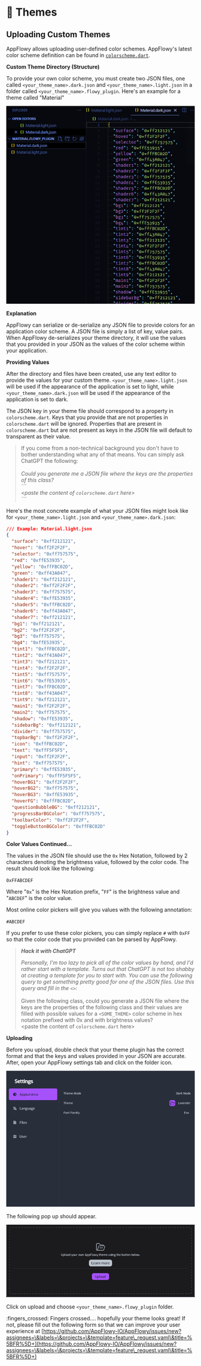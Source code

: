 # 🎨 Themes

## Uploading Custom Themes

AppFlowy allows uploading user-defined color schemes. AppFlowy's latest color scheme definition can be found in [`colorscheme.dart`](https://github.com/AppFlowy-IO/AppFlowy/blob/main/frontend/appflowy\_flutter/packages/flowy\_infra/lib/colorscheme/colorscheme.dart).

**Custom Theme Directory (Structure)**

To provide your own color scheme, you must create two JSON files, one called `<your_theme_name>.dark.json` and `<your_theme_name>.light.json` in a folder called `<your_theme_name>.flowy_plugin`. Here's an example for a theme called "Material"

<img src="../.gitbook/assets/image (1) (2).png" alt="" data-size="original">

**Explanation**

AppFlowy can serialize or de-serialize any JSON file to provide colors for an application color scheme. A JSON file is simply a list of key, value pairs. When AppFlowy de-serializes your theme directory, it will use the values that you provided in your JSON as the values of the color scheme within your application.

**Providing Values**

After the directory and files have been created, use any text editor to provide the values for your custom theme. `<your_theme_name>.light.json` will be used if the appearance of the application is set to light, while `<your_theme_name>.dark.json` will be used if the appearance of the application is set to dark.

The JSON key in your theme file should correspond to a property in `colorscheme.dart`. Keys that you provide that are not properties in `colorscheme.dart` will be ignored. Properties that are present in `colorscheme.dart` but are not present as keys in the JSON file will default to transparent as their value.

> If you come from a non-technical background you don't have to bother understanding what any of that means. You can simply ask ChatGPT the following:\
> \
> _Could you generate me a JSON file where the keys are the properties of this class?_\
> _\`\`\`_\
> _\<paste the content of `colorscheme.dart` here>_\
> _\`\`\`_

Here's the most concrete example of what your JSON files might look like for `<your_theme_name>.light.json` and `<your_theme_name>.dark.json`:

```json
/// Example: Material.light.json 
{
  "surface": "0xff212121",
  "hover": "0xff2F2F2F",
  "selector": "0xff757575",
  "red": "0xffE53935",
  "yellow": "0xffFBC02D",
  "green": "0xff43A047",
  "shader1": "0xff212121",
  "shader2": "0xff2F2F2F",
  "shader3": "0xff757575",
  "shader4": "0xffE53935",
  "shader5": "0xffFBC02D",
  "shader6": "0xff43A047",
  "shader7": "0xff212121",
  "bg1": "0xff212121",
  "bg2": "0xff2F2F2F",
  "bg3": "0xff757575",
  "bg4": "0xffE53935",
  "tint1": "0xffFBC02D",
  "tint2": "0xff43A047",
  "tint3": "0xff212121",
  "tint4": "0xff2F2F2F",
  "tint5": "0xff757575",
  "tint6": "0xffE53935",
  "tint7": "0xffFBC02D",
  "tint8": "0xff43A047",
  "tint9": "0xff212121",
  "main1": "0xff2F2F2F",
  "main2": "0xff757575",
  "shadow": "0xffE53935",
  "sidebarBg": "0xff212121",
  "divider": "0xff757575",
  "topbarBg": "0xff2F2F2F",
  "icon": "0xffFBC02D",
  "text": "0xffF5F5F5",
  "input": "0xff2F2F2F",
  "hint": "0xff757575",
  "primary": "0xffE53935",
  "onPrimary": "0xffF5F5F5",
  "hoverBG1": "0xff2F2F2F",
  "hoverBG2": "0xff757575",
  "hoverBG3": "0xffE53935",
  "hoverFG": "0xffFBC02D",
  "questionBubbleBG": "0xff212121",
  "progressBarBGColor": "0xff757575",
  "toolbarColor": "0xff2F2F2F",
  "toggleButtonBGColor": "0xffFBC02D"
}
```

**Color Values Continued...**

The values in the JSON file should use the `0x` Hex Notation, followed by 2 characters denoting the brightness value, followed by the color code. The result should look like the following:

`0xFFABCDEF`

Where "`0x`" is the Hex Notation prefix, "`FF`" is the brightness value and "`ABCDEF`" is the color value.&#x20;

Most online color pickers will give you values with the following annotation:

`#ABCDEF`&#x20;

If you prefer to use these color pickers, you can simply replace `#` with `0xFF` so that the color code that you provided can be parsed by AppFlowy.

> _**Hack it with ChatGPT**_
>
> _Personally, I'm too lazy to pick all of the color values by hand, and I'd rather start with a template. Turns out that ChatGPT is not too shabby at creating a template for you to start with. You can use the following query to get something pretty good for one of the JSON files. Use this query and fill in the `<>`:_\
> \
> Given the following class, could you generate a JSON file where the keys are the properties of the following class and their values are filled with possible values for a `<SOME_THEME>` color scheme in hex notation prefixed with 0x and with brightness values?\
> \<paste the content of `colorscheme.dart` here>

**Uploading**

Before you upload, double check that your theme plugin has the correct format and that the keys and values provided in your JSON are accurate. After, open your AppFlowy settings tab and click on the folder icon.

![](<../.gitbook/assets/image (5).png>)

The following pop up should appear.

![](<../.gitbook/assets/image (2) (2).png>)

Click on upload and choose `<your_theme_name>.flowy_plugin` folder.

:fingers\_crossed: Fingers crossed.... hopefully your theme looks great! If not, please fill out the following form so that we can improve your user experience at [https://github.com/AppFlowy-IO/AppFlowy/issues/new?assignees=\&labels=\&projects=\&template=feature\_request.yaml\&title=%5BFR%5D+](https://github.com/AppFlowy-IO/AppFlowy/issues/new?assignees=\&labels=\&projects=\&template=feature\_request.yaml\&title=%5BFR%5D+)
